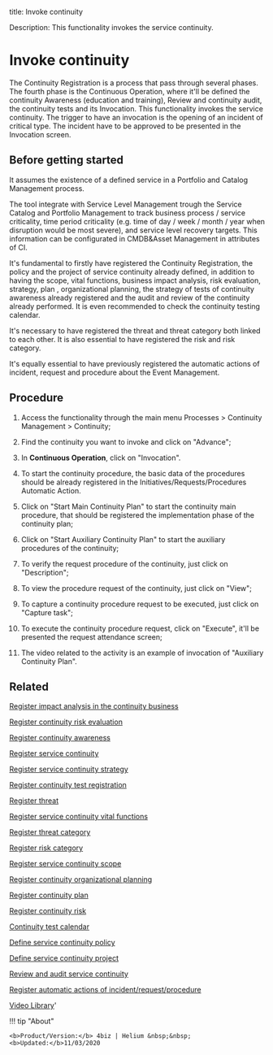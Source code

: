 title: Invoke continuity

Description: This functionality invokes the service continuity.
# Invoke continuity

The Continuity Registration is a process that pass through several phases. The fourth phase is the Continuous Operation, where it'll be defined the continuity Awareness (education and training), Review and continuity audit, the continuity tests and its Invocation. This functionality invokes the service continuity.
The trigger to have an invocation is the opening of an incident of critical type. The incident have to be approved to be presented in the Invocation screen.

Before getting started
--------------------------

It assumes the existence of a defined service in a Portfolio and Catalog
Management process.

The tool integrate with Service Level Management trough the Service Catalog and Portfolio Management to track business process / service criticality, time period criticality (e.g. time of day / week / month / year when disruption would be most severe), and service level recovery targets. This information can be configurated in CMDB&Asset Management in attributes of CI.

It's fundamental to firstly have registered the Continuity Registration, the
policy and the project of service continuity already defined, in addition to
having the scope, vital functions, business impact analysis, risk evaluation,
strategy, plan , organizational planning, the strategy of tests of continuity
awareness already registered and the audit and review of the continuity already
performed. It is even recommended to check the continuity testing calendar.

It's necessary to have registered the threat and threat category both linked to
each other. It is also essential to have registered the risk and risk category.

It's equally essential to have previously registered the automatic actions of
incident, request and procedure about the Event Management.

Procedure
-------------

1.  Access the functionality through the main menu Processes \> Continuity
    Management \> Continuity;

2.  Find the continuity you want to invoke and click on "Advance";

3.  In **Continuous Operation**, click on "Invocation".

4.  To start the continuity procedure, the basic data of the procedures should
    be already registered in the Initiatives/Requests/Procedures Automatic
    Action.

5.  Click on "Start Main Continuity Plan" to start the continuity main
    procedure, that should be registered the implementation phase of the
    continuity plan;

6.  Click on "Start Auxiliary Continuity Plan" to start the auxiliary procedures
    of the continuity;

7.  To verify the request procedure of the continuity, just click on
    "Description";

8.  To view the procedure request of the continuity, just click on "View";

9.  To capture a continuity procedure request to be executed, just click on
    "Capture task";

10. To execute the continuity procedure request, click on "Execute", it'll be
    presented the request attendance screen;
    
11. The video related to the activity is an example of invocation of "Auxiliary Continuity Plan".   

Related
-----------

[Register impact analysis in the continuity business](/en-us/4biz-helium/processes/continuity/use/impact-analysis-continuity-business.html)

[Register continuity risk evaluation](/en-us/4biz-helium/processes/continuity/use/continuity-risk-evaluation.html)

[Register continuity awareness](/en-us/4biz-helium/processes/continuity/use/continuity-awareness.html)

[Register service continuity](/en-us/4biz-helium/processes/continuity/use/register-service-continuity.html)

[Register service continuity strategy](/en-us/4biz-helium/processes/continuity/use/service-continuity-strategy.html)

[Register continuity test registration](/en-us/4biz-helium/processes/continuity/use/continuity-test-registration.html)

[Register threat](/en-us/4biz-helium/processes/continuity/configuration/register-threat.html)

[Register service continuity vital functions](/en-us/4biz-helium/processes/continuity/use/continuity-vital-functions.html)

[Register threat category](/en-us/4biz-helium/processes/continuity/configuration/threat-category.html)

[Register risk category](/en-us/4biz-helium/processes/continuity/configuration/risk-category.html)

[Register service continuity scope](/en-us/4biz-helium/processes/continuity/use/service-continuity-scope.html)

[Register continuity organizational planning](/en-us/4biz-helium/processes/continuity/use/continuity-organizational-planning.html)

[Register continuity plan](/en-us/4biz-helium/processes/continuity/use/continuity-plan.html)

[Register continuity risk](/en-us/4biz-helium/processes/continuity/configuration/register-continuity-risk.html)

[Continuity test calendar](/en-us/4biz-helium/processes/continuity/use/continuity-test-calendar.html)

[Define service continuity policy](/en-us/4biz-helium/processes/continuity/use/continuity-policy.html)

[Define service continuity project](/en-us/4biz-helium/processes/continuity/use/service-continuity-project.html)

[Review and audit service continuity](/en-us/4biz-helium/processes/continuity/use/review-and-audit-continuity.html)

[Register automatic actions of incident/request/procedure](/en-us/4biz-helium/additional-features/automation-of-operation/configuration/register-automatic-actions-incident-request-procedure.html)

<i class='fa fa-youtube-play  fa-2x' style='color:#97ce17;vertical-align: middle;'> </i> [Video Library](https://www.youtube.com/playlist?list=PLB5qK2uzf2RPwpIsGu97d5LVHeTNzpTMC)'

!!! tip "About"

    <b>Product/Version:</b> 4biz | Helium &nbsp;&nbsp;
    <b>Updated:</b>11/03/2020

